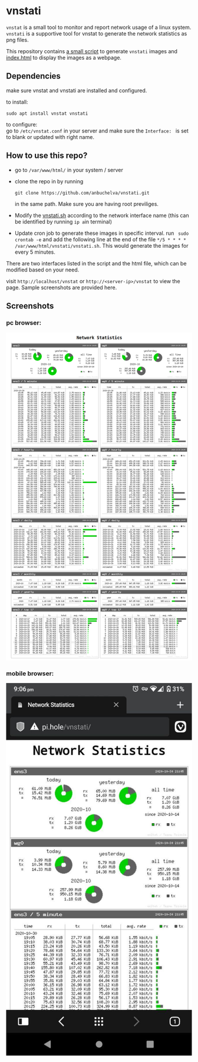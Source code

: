 # vnstati

`vnstat` is a small tool to monitor and report network usage of a linux system. `vnstati` is a supportive tool for vnstat to generate the network statistics as png files.

This repository contains [a small script](vnstati.sh) to generate `vnstati` images and [index.html](index.html) to display the images as a webpage.

## Dependencies

make sure vnstat and vnstati are installed and configured.

to install:
```
sudo apt install vnstat vnstati
```

to configure:  
go to `/etc/vnstat.conf` in your server and make sure the `Interface: ` is set to blank or updated with right name.

## How to use this repo?

- go to `/var/www/html/` in your system / server
- clone the repo in by running

    ```
    git clone https://github.com/anbuchelva/vnstati.git
    ```

    in the same path. Make sure you are having root previliges.
- Modify the [vnstati.sh](vnstati.sh) according to the network interface name (this can be identified by running `ip a`in terminal)
- Update cron job to generate these images in specific interval. run `
sudo crontab -e` and add the following line at the end of the file `*/5 * * * * /var/www/html/vnstati/vnstati.sh`. This would generate the images for every 5 minutes.

There are two interfaces listed in the script and the html file, which can be modified based on your need.

visit `http://localhost/vnstat` or `http://<server-ip>/vnstat` to view the page.  Sample screenshots are provided here.

## Screenshots
### pc browser:
![vnstati.html](screenshots/network_statistics.png)
### mobile browser:
![vnstati.html - mobile](screenshots/vnstati_mobile.jpg)
